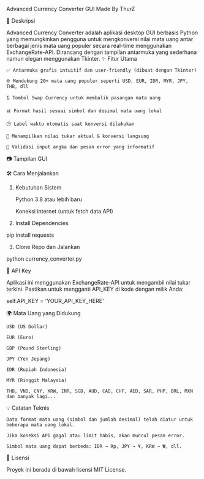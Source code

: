 Advanced Currency Converter GUI
Made By ThurZ


📌 Deskripsi

Advanced Currency Converter adalah aplikasi desktop GUI berbasis Python yang memungkinkan pengguna untuk mengkonversi nilai mata uang antar berbagai jenis mata uang populer secara real-time menggunakan ExchangeRate-API.
Dirancang dengan tampilan antarmuka yang sederhana namun elegan menggunakan Tkinter.
✨ Fitur Utama

    ✅ Antarmuka grafis intuitif dan user-friendly (dibuat dengan Tkinter)

    🌐 Mendukung 20+ mata uang populer seperti USD, EUR, IDR, MYR, JPY, THB, dll

    🔃 Tombol Swap Currency untuk membalik pasangan mata uang

    📊 Format hasil sesuai simbol dan desimal mata uang lokal

    🕒 Label waktu otomatis saat konversi dilakukan

    🧮 Menampilkan nilai tukar aktual & konversi langsung

    🚫 Validasi input angka dan pesan error yang informatif

📷 Tampilan GUI

🛠️ Cara Menjalankan
1. Kebutuhan Sistem

    Python 3.8 atau lebih baru

    Koneksi internet (untuk fetch data API)

2. Install Dependencies

pip install requests

3. Clone Repo dan Jalankan

python currency_converter.py

🔑 API Key

Aplikasi ini menggunakan ExchangeRate-API untuk mengambil nilai tukar terkini.
Pastikan untuk mengganti API_KEY di kode dengan milik Anda:

self.API_KEY = 'YOUR_API_KEY_HERE'

🌍 Mata Uang yang Didukung

    USD (US Dollar)

    EUR (Euro)

    GBP (Pound Sterling)

    JPY (Yen Jepang)

    IDR (Rupiah Indonesia)

    MYR (Ringgit Malaysia)

    THB, VND, CNY, KRW, INR, SGD, AUD, CAD, CHF, AED, SAR, PHP, BRL, MXN
    dan banyak lagi...

💡 Catatan Teknis

    Data format mata uang (simbol dan jumlah desimal) telah diatur untuk beberapa mata uang lokal.

    Jika koneksi API gagal atau limit habis, akan muncul pesan error.

    Simbol mata uang dapat berbeda: IDR → Rp, JPY → ¥, KRW → ₩, dll.

📄 Lisensi

Proyek ini berada di bawah lisensi MIT License.
